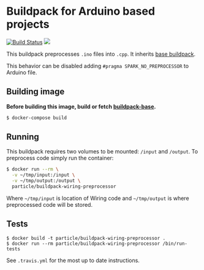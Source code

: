 # Buildpack for Arduino based projects

[![Build Status](https://travis-ci.org/spark/buildpack-wiring-preprocessor.svg?branch=master)](https://travis-ci.org/spark/buildpack-wiring-preprocessor) [![](https://imagelayers.io/badge/particle/buildpack-wiring-preprocessor:latest.svg)](https://imagelayers.io/?images=particle/buildpack-wiring-preprocessor:latest 'Get your own badge on imagelayers.io')


This buildpack preprocesses `.ino` files into `.cpp`.
It inherits [base buildpack](https://github.com/particle-iot/buildpack-base).

This behavior can be disabled adding `#pragma SPARK_NO_PREPROCESSOR` to Arduino file.

## Building image

**Before building this image, build or fetch [buildpack-base](https://github.com/particle-iot/buildpack-base).**

```bash
$ docker-compose build
```

## Running

This buildpack requires two volumes to be mounted: `/input` and `/output`. To preprocess code simply run the container:

```bash
$ docker run --rm \
  -v ~/tmp/input:/input \
  -v ~/tmp/output:/output \
  particle/buildpack-wiring-preprocessor
```

Where `~/tmp/input` is location of Wiring code and `~/tmp/output` is where preprocessed code will be stored.

## Tests

```
$ docker build -t particle/buildpack-wiring-preprocessor .
$ docker run --rm particle/buildpack-wiring-preprocessor /bin/run-tests
```

See `.travis.yml` for the most up to date instructions.
